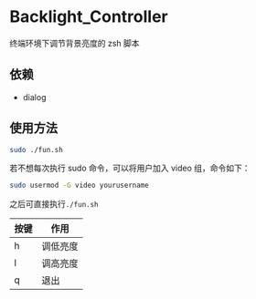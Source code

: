 # Backlight_Controller

终端环境下调节背景亮度的 zsh 脚本

## 依赖
* dialog

## 使用方法
```zsh
sudo ./fun.sh
```

若不想每次执行 sudo 命令，可以将用户加入 video 组，命令如下：
```zsh
sudo usermod -G video yourusername
```
之后可直接执行`./fun.sh`


| 按键 | 作用     |
|------|----------|
| h    | 调低亮度 |
| l    | 调高亮度 |
| q    | 退出     |
